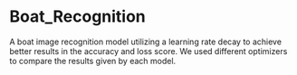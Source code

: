 # Boat_Recognition
A boat image recognition model utilizing a learning rate decay to achieve better results in the accuracy and loss score. We used different optimizers to compare the results given by each model.
